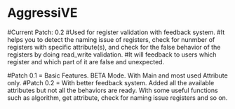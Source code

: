 # AggressiVE
#Current Patch: 0.2
#Used for register validation with feedback system.
#It helps you to detect the naming issue of registers, check for nunmber of registers with specific attribute(s), and check for the false behavior of the registers by doing read_write validation.
#It will feedback to users which register and which part of it are false and unexpected.

#Patch 0.1 = Basic Features. BETA Mode. With Main and most used Attribute only.
#Patch 0.2 = With better feedback system. Added all the available attributes but not all the behaviors are ready. With some useful functions such as algorithm, get attribute, check for naming issue registers and so on.